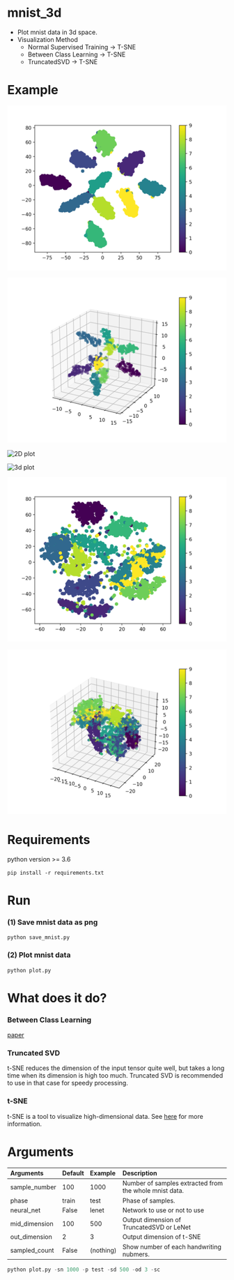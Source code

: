 # mnist_3d
- Plot mnist data in 3d space.
- Visualization Method
	- Normal Supervised Training -> T-SNE
	- Between Class Learning -> T-SNE
	- TruncatedSVD -> T-SNE

# Example
![2D plot](images/lenet2d.png "lenet2d Normal")

![3D plot](images/lenet3d.png "lenet3d Normal")

![2D plot](images/lened2d_bc.png "lenet2d BC-Learning")

![3d plot](images/lened3d_bc.png "lenet3d BC-Leaerning")

![2D plot](images/tsvd2d.png "tsvd2d")

![3D plot](images/tsvd3d.png "tsvd3d")


# Requirements
python version >= 3.6
```
pip install -r requirements.txt
```

# Run
### (1) Save mnist data as png
```
python save_mnist.py
```

### (2) Plot mnist data
```
python plot.py
```

# What does it do?
### Between Class Learning
[paper](https://arxiv.org/abs/1711.10284)
### Truncated SVD
t-SNE reduces the dimension of the input tensor quite well, but takes a long time when its dimension is high too much. Truncated SVD is recommended to use in that case for speedy processing.
### t-SNE
t-SNE is a tool to visualize high-dimensional data. See [here](https://scikit-learn.org/stable/modules/generated/sklearn.manifold.TSNE.html) for more information.

# Arguments
| Arguments | Default | Example | Description
|:-----------|:------------|:------------|:----------|
| sample_number | 100 | 1000 | Number of samples extracted from the whole mnist data. |
| phase | train | test | Phase of samples. |
| neural_net | False | lenet | Network to use or not to use |
| mid_dimension | 100 | 500 | Output dimension of TruncatedSVD or LeNet |
| out_dimension | 2 | 3 | Output dimension of t-SNE |
| sampled_count | False | (nothing) | Show number of each handwriting nubmers. |

```python
python plot.py -sn 1000 -p test -sd 500 -od 3 -sc
```